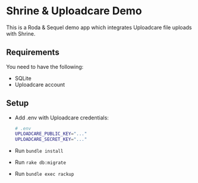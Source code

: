 # Shrine & Uploadcare Demo

This is a Roda & Sequel demo app which integrates Uploadcare file uploads with
Shrine.

## Requirements

You need to have the following:

* SQLite
* Uploadcare account

## Setup

* Add .env with Uploadcare credentials:

  ```sh
  # .env
  UPLOADCARE_PUBLIC_KEY="..."
  UPLOADCARE_SECRET_KEY="..."
  ```

* Run `bundle install`

* Run `rake db:migrate`

* Run `bundle exec rackup`
